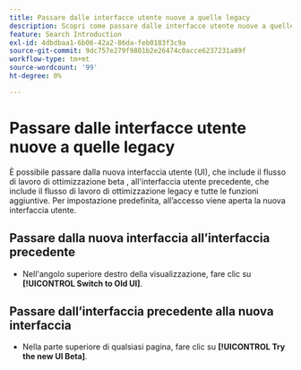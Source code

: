 ```yaml
---
title: Passare dalle interfacce utente nuove a quelle legacy
description: Scopri come passare dalle interfacce utente nuove a quelle legacy.
feature: Search Introduction
exl-id: 4dbdbaa1-6b06-42a2-86da-feb0183f3c9a
source-git-commit: 9dc757e279f9801b2e26474c0acce6237231a89f
workflow-type: tm+mt
source-wordcount: '99'
ht-degree: 0%

---
```


# Passare dalle interfacce utente nuove a quelle legacy

<!-- CHANGING ICONS/location/wording WITH GA. Need to update text in /help/search-social-commerce/getting-started/ui-switch.md file and delete this one. -->

<!--
You can switch between the new user interface (UI), which includes the default optimization workflow, and the legacy UI, which includes the legacy optimization workflow and all additional features. The new UI opens by default when you log in.

## Switch from the new UI to the legacy UI

* In the toolbar above the data table, click ![Switch to Old UI](/help/search-social-commerce/assets/switch-to-old-ui.png "Switch to Old UI")**[!UICONTROL Switch to Old UI]**.

## Switch from the legacy UI to the new UI

* In the upper right of any page, click **[!UICONTROL Switch to New UI]**.

 -->

È possibile passare dalla nuova interfaccia utente (UI), che include il flusso di lavoro di ottimizzazione beta <!-- default -->, all&#39;interfaccia utente precedente, che include il flusso di lavoro di ottimizzazione legacy e tutte le funzioni aggiuntive. Per impostazione predefinita, all’accesso viene aperta la nuova interfaccia utente.

## Passare dalla nuova interfaccia all’interfaccia precedente

* Nell&#39;angolo superiore destro della visualizzazione, fare clic su **[!UICONTROL Switch to Old UI]**.

## Passare dall’interfaccia precedente alla nuova interfaccia

* Nella parte superiore di qualsiasi pagina, fare clic su **[!UICONTROL Try the new UI Beta]**.

<!--
>[!MORELIKETHIS]
>
>* [How the user interface is organized](user-interface.md)
-->
